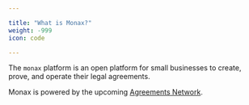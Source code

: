 ```yaml
---

title: "What is Monax?"
weight: -999
icon: code

---
```


The `monax` platform is an open platform for small businesses to create, prove, and operate their legal agreements.

Monax is powered by the upcoming [Agreements Network](https://agreements.network).
